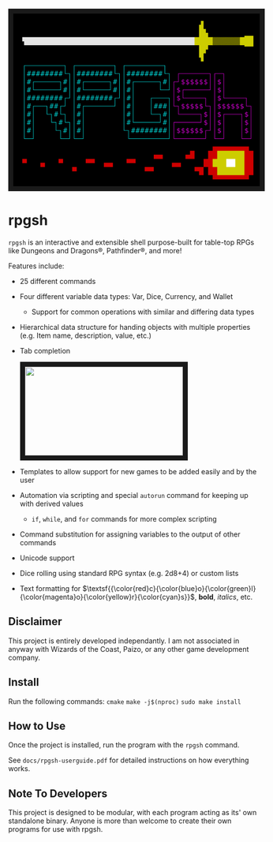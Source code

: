 <p align="center">
<img src="banner.png" width="500" height="350" border="10"/>
</p>

# rpgsh

`rpgsh` is an interactive and extensible shell purpose-built for table-top RPGs like Dungeons and Dragons®, Pathfinder®, and more!

Features include:
- 25 different commands
- Four different variable data types: Var, Dice, Currency, and Wallet
	- Support for common operations with similar and differing data types
- Hierarchical data structure for handing objects with multiple properties (e.g. Item name, description, value, etc.)
- Tab completion

  <img src="tab_completion.gif" width="320" height="180" border="10"/>
- Templates to allow support for new games to be added easily and by the user
- Automation via scripting and special `autorun` command for keeping up with derived values
	- `if`, `while`, and `for` commands for more complex scripting
- Command substitution for assigning variables to the output of other commands
- Unicode support
- Dice rolling using standard RPG syntax (e.g. 2d8+4) or custom lists
- Text formatting for $\textsf{{\color{red}c}{\color{blue}o}{\color{green}l}{\color{magenta}o}{\color{yellow}r}{\color{cyan}s}}$, **bold**, *italics*, etc.

## Disclaimer

This project is entirely developed independantly. I am not associated in anyway with Wizards of the Coast, Paizo, or any other game development company.

## Install

Run the following commands:
`cmake`
`make -j$(nproc)`
`sudo make install`

## How to Use

Once the project is installed, run the program with the `rpgsh` command.

See `docs/rpgsh-userguide.pdf` for detailed instructions on how everything works.

## Note To Developers

This project is designed to be modular, with each program acting as its' own standalone binary. Anyone is more than welcome to create their own programs for use with rpgsh.
